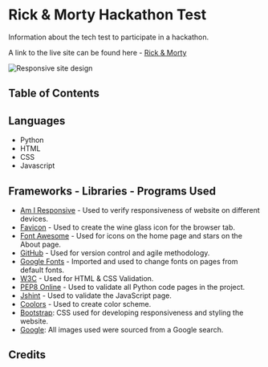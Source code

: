 <!-- ## Gitpod Reminders

To run a frontend (HTML, CSS, Javascript only) application in Gitpod, in the terminal, type:

`python3 -m http.server`

A blue button should appear to click: _Make Public_,

Another blue button should appear to click: _Open Browser_.

To run a backend Python file, type `python3 app.py`, if your Python file is named `app.py` of course.

A blue button should appear to click: _Make Public_,

Another blue button should appear to click: _Open Browser_.

In Gitpod you have superuser security privileges by default. Therefore you do not need to use the `sudo` (superuser do) command in the bash terminal in any of the lessons.

To log into the Heroku toolbelt CLI:

1. Log in to your Heroku account and go to *Account Settings* in the menu under your avatar.
2. Scroll down to the *API Key* and click *Reveal*
3. Copy the key
4. In Gitpod, from the terminal, run `heroku_config`
5. Paste in your API key when asked

You can now use the `heroku` CLI program - try running `heroku apps` to confirm it works. This API key is unique and private to you so do not share it. If you accidentally make it public then you can create a new one with _Regenerate API Key_.

------ -->
# Rick & Morty Hackathon Test

Information about the tech test to participate in a hackathon.


A link to the live site can be found here - [Rick & Morty](https://XXXX.com/)


![Responsive site design](/documentation/readme_images/amiresponsive.png)


## Table of Contents
<!-- - [The Wine Garden BnB](#the-wine-garden-bnb)
  * [Table of Contents](#table-of-contents)
  * [User Experience (UX)](#user-experience--ux-)
    + [Design](#design)
      - [Color Scheme](#color-scheme)
      - [Imagery](#imagery)
      - [Fonts](#fonts)
  * [Testing](#testing)
  * [Security Features and Defensive Design](#security-features-and-defensive-design)
    + [User Authentication](#user-authentication)
    + [Form Validation](#form-validation)
    + [Database Security](#database-security)
    + [Custom error pages](#custom-error-pages)
  * [Features](#features)
    + [Header](#header)
    + [Footer](#footer)
    + [Home Page](#home-page)
    + [Error Pages](#error-pages)
    + [Future Features](#future-features)
  * [Deployment - Heroku](#deployment---heroku)
    + [Create a Heroku App:](#create-a-heroku-app-)
    + [Attach the Postgres database:](#attach-the-postgres-database-)
    + [Prepare the environment and settings.py file:](#prepare-the-environment-and-settingspy-file-)
    + [Create files / directories](#create-files---directories)
    + [Update Heroku Config Vars](#update-heroku-config-vars)
    + [Deploy](#deploy)
  * [Forking this repository](#forking-this-repository)
  * [Cloning this repository](#cloning-this-repository)
  * [Languages](#languages)
  * [Frameworks - Libraries - Programs Used](#frameworks---libraries---programs-used)
  * [Credits](#credits)
  * [Acknowledgments](#acknowledgments) -->

<!-- <small><i><a href='http://ecotrust-canada.github.io/markdown-toc/'>Table of contents generated with markdown-toc</a></i></small>


## User Experience (UX)

Who is using the site? Why / what do they hope to get from it?

### Design

The website design is set in simple, paragraph form, which is intended to make it easier for the reader to navigate. The navigation bar is clear on each page, as is the footer and the pages are labelled with a 'banner' format thus ensuring users know where they are at all times. 


The color scheme was chosen to reflect a 'red wine' color and incorporate rich, earthy tones to encompass the vineyard theme.


#### Color Scheme
The color palette was created using the palette generator [Coolers](https://coolors.co/).


WHY CHOSE THIS COLOR SCHEME?


All combinations of the colors used illustrate a contrast between background and text to ensure maximum user accessibility.


![Color Palette](/assets/images/color-scheme2.png)


#### Imagery
Why these images / where from? Include favicon and navbar 'logo'.
 

#### Fonts
The 'XX' font is the main font used on the page, while 'XX' in a bolder weight was used for the navbar and 'XX' for other accent areas. The 'Sans-serif' font is noted as a backup and will be used in the event that the main fonts aren't imported correctly to the site. These font styles were chosen for their ease of legibility and general letter spacing and were imported from [Google Fonts](https://fonts.google.com/).


## Testing


## Features


### Error Pages - ADD ERROR PAGE


## Deployment - GitHub Pages

The following steps were taken to deploy the live website from the GitHub repository:

ADD STEPS HERE

The site is now live and operational. -->


## Languages

- Python
- HTML
- CSS
- Javascript

## Frameworks - Libraries - Programs Used 
- [Am I Responsive](https://amiresponsive.co.uk/) - Used to verify responsiveness of website on different devices.
- [Favicon](https://favicon.io/) - Used to create the wine glass icon for the browser tab.
- [Font Awesome](https://fontawesome.com/) - Used for icons on the home page and stars on the About page.
- [GitHub](https://github.com/) - Used for version control and agile methodology.
- [Google Fonts](https://fonts.google.com/) - Imported and used to change fonts on pages from default fonts.
- [W3C](https://www.w3.org/) - Used for HTML & CSS Validation.
- [PEP8 Online](https://pep8ci.herokuapp.com/#) - Used to validate all Python code pages in the project.
- [Jshint](https://jshint.com/) - Used to validate the JavaScript page.
- [Coolors](https://coolors.co/) - Used to create color scheme.
- [Bootstrap](https://getbootstrap.com/docs/4.6/getting-started/introduction/): CSS used for developing responsiveness and styling the website.
- [Google](https://www.google.com/): All images used were sourced from a Google search.


## Credits

<!-- - [W3Schools](https://www.w3schools.com/)
- [Django Docs](https://docs.djangoproject.com/en/4.0/)
- [Bootstrap 4.6 Docs](https://getbootstrap.com/docs/4.6/getting-started/introduction/)
- [Stack Overflow](https://stackoverflow.com/)
- [Code Institute - Blog Walkthrough Project](https://github.com/Code-Institute-Solutions/Django3blog)
- [YouTube Video for pop up messages](https://www.youtube.com/watch?v=lRrrLCrZDxI) - Used for contact form message pop ups on successful submission and errors. 
-  This youtube video for fetching api data: https://www.youtube.com/watch?v=zUcc4vW-jsI 
-->
